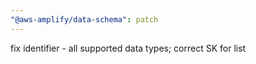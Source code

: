 ```yaml
---
"@aws-amplify/data-schema": patch
---
```


fix identifier - all supported data types; correct SK for list
